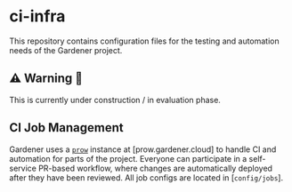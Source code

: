 # ci-infra

This repository contains configuration files for the testing and automation needs of the Gardener project.

## ⚠️ Warning 🚧

This is currently under construction / in evaluation phase.

## CI Job Management

Gardener uses a [`prow`](https://github.com/kubernetes/test-infra/blob/master/prow) instance at [prow.gardener.cloud] to handle CI and
automation for parts of the project. Everyone can participate in a
self-service PR-based workflow, where changes are automatically deployed
after they have been reviewed. All job configs are located in [`config/jobs`].
